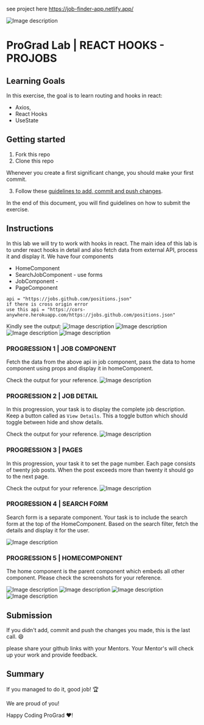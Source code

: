 see project here https://job-finder-app.netlify.app/

![Image description](https://i1.faceprep.in/ProGrad/prograd-logo.png)

# ProGrad Lab | REACT HOOKS - PROJOBS

## Learning Goals

In this exercise, the goal is to learn routing and hooks in react:

- Axios,
- React Hooks
- UseState

## Getting started

1. Fork this repo
2. Clone this repo

Whenever you create a first significant change, you should make your first commit.

3. Follow these [guidelines to add, commit and push changes](https://github.com/FACEPrep-ProGrad/general-guidelines-labs-project-builders.git).

In the end of this document, you will find guidelines on how to submit the exercise.

## Instructions
In this lab we will try to work with hooks in react. The main idea of this lab is to under react hooks in detail and also fetch data from external API, process it and display it. We have four components 
- HomeComponent
- SearchJobComponent - use forms
- JobComponent - 
- PageComponent


```API DETAILS
api = "https://jobs.github.com/positions.json"
if there is cross origin error
use this api = "https://cors-anywhere.herokuapp.com/https://jobs.github.com/positions.json"
```

Kindly see the output:
![Image description](https://i1.faceprep.in/ProGrad/job_4.png)
![Image description](https://i1.faceprep.in/ProGrad/job_1.gif)
![Image description](https://i1.faceprep.in/ProGrad/job_2-2.gif)
![Image description](https://i1.faceprep.in/ProGrad/job_3.png)
### PROGRESSION 1 | JOB COMPONENT

Fetch the data from the above api in job component, pass the data to home component using props and display it in homeComponent. 

Check the output for your reference.
![Image description](https://i1.faceprep.in/ProGrad/job_1.gif)
### PROGRESSION 2 | JOB DETAIL
In this progression, your task is to display the complete job description. Keep a button called as `View Details`. This a toggle button which should toggle between hide and show details.

Check the output for your reference.
![Image description](https://i1.faceprep.in/ProGrad/job_2-2.gif)

### PROGRESSION 3 | PAGES
In this progression, your task it to set the page number. Each page consists of twenty job posts. When the post exceeds more than twenty it should go to the next page.

Check the output for your reference.
![Image description](https://i1.faceprep.in/ProGrad/job_3.png)


### PROGRESSION 4 | SEARCH FORM
Search form is a separate component. Your task is to include the search form at the top of the HomeComponent. Based on the search filter, fetch the details and display it for the user.

![Image description](https://i1.faceprep.in/ProGrad/job_4.png)

### PROGRESSION 5 | HOMECOMPONENT
The home component is the parent component which embeds all other component. Please check the screenshots for your reference.

![Image description](https://i1.faceprep.in/ProGrad/job_4.png)
![Image description](https://i1.faceprep.in/ProGrad/job_1.gif)
![Image description](https://i1.faceprep.in/ProGrad/job_2-2.gif)
![Image description](https://i1.faceprep.in/ProGrad/job_3.png)

## Submission

If you didn't add, commit and push the changes you made, this is the last call. :smile:

please share your github links with your Mentors. Your Mentor's will check up your work and provide feedback. 

## Summary

If you managed to do it, good job! :trophy:

We are proud of you!

Happy Coding ProGrad ❤️!


